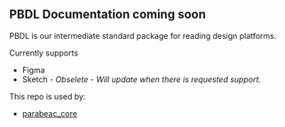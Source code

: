 ## PBDL Documentation coming soon 

PBDL is our intermediate standard package for reading design platforms.

Currently supports
* Figma
* Sketch - _Obselete - Will update when there is requested support._

This repo is used by: 
* [parabeac_core](https://github.com/Parabeac/parabeac_core)
